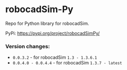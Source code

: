 # robocadSim-Py
Repo for Python library for robocadSim.

PyPi: https://pypi.org/project/robocadSimPy/

<h3>Version changes:</h3>  

- ```0.0.3.2``` - for robocadSim ```1.3 - 1.3.6.1```
- ```0.0.4.0 - 0.0.4.4``` - for robocadSim ```1.3.7 - latest```
